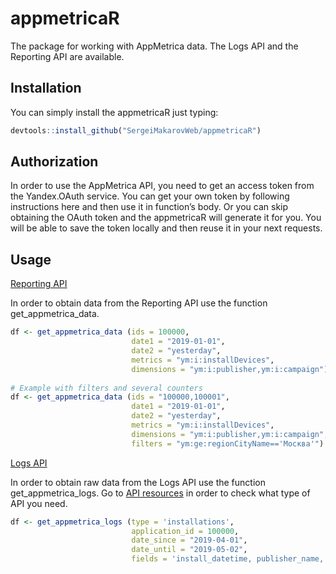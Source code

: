 # appmetricaR
The package for working with AppMetrica data. The Logs API and the Reporting API are available.

## Installation
You can simply install the appmetricaR just typing:
```r
devtools::install_github("SergeiMakarovWeb/appmetricaR")
```
## Authorization
In order to use the AppMetrica API, you need to get an access token from the Yandex.OAuth service. You can get your own token by following instructions here and then use it in function’s body. Or you can skip obtaining the OAuth token and the appmetricaR will generate it for you. You will be able to save the token locally and then reuse it in your next requests.

## Usage

[Reporting API](https://appmetrica.yandex.ru/docs/mobile-api/api_v1/intro.html)

In order to obtain data from the Reporting API use the function get_appmetrica_data. 
```r
df <- get_appmetrica_data (ids = 100000,
                           date1 = "2019-01-01",
                           date2 = "yesterday",
                           metrics = "ym:i:installDevices",
                           dimensions = "ym:i:publisher,ym:i:campaign")
                    
# Example with filters and several counters
df <- get_appmetrica_data (ids = "100000,100001",
                           date1 = "2019-01-01",
                           date2 = "yesterday",
                           metrics = "ym:i:installDevices",
                           dimensions = "ym:i:publisher,ym:i:campaign",
                           filters = "ym:ge:regionCityName=='Москва'")
```
[Logs API](https://appmetrica.yandex.ru/docs/mobile-api/logs/about.html)

In order to obtain raw data from the Logs API use the function get_appmetrica_logs. Go to [API resources](https://appmetrica.yandex.ru/docs/mobile-api/logs/ref/index.html) in order to check what type of API you need.
```r
df <- get_appmetrica_logs (type = 'installations',
                           application_id = 100000,
                           date_since = "2019-04-01",
                           date_until = "2019-05-02",
                           fields = 'install_datetime, publisher_name, appmetrica_device_id')
```
